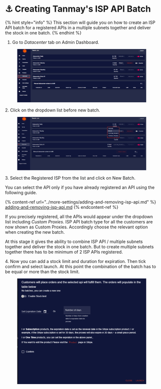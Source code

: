 # ⚓ Creating Tanmay's ISP API Batch

{% hint style="info" %}
This section will guide you on how to create an ISP API batch for a registered APIs in a multiple subnets together and deliver the stock in one batch.
{% endhint %}

1. Go to _Datacenter_ tab on Admin Dashboard.

<figure><img src="../.gitbook/assets/5 (6).png" alt=""><figcaption></figcaption></figure>

2\. Click on the dropdown list before new batch.

<figure><img src="../.gitbook/assets/x.png" alt=""><figcaption></figcaption></figure>

3\. Select the Registered ISP from the list and click on New Batch.&#x20;

You can select the API only if you have already registered an API using the following guide.&#x20;

{% content-ref url="../more-settings/adding-and-removing-isp-api.md" %}
[adding-and-removing-isp-api.md](../more-settings/adding-and-removing-isp-api.md)
{% endcontent-ref %}

If you precisely registered, all the APIs would appear under the dropdown list including _Custom Proxies_. ISP API batch type for all the customers are now shown as Custom Proxies. Accordingly choose the relevant option when creating the new batch.

At this stage it gives the ability to combine ISP API / multiple subnets together and deliver the stock in one batch. But to create multiple subnets together there has to be minimum of 2 ISP APIs registered.

4\. Now you can add a stock limit and duration for expiration. Then tick confirm and select launch. At this point the combination of the batch has to be equal or more than the stock limit.

<figure><img src="../.gitbook/assets/z.png" alt=""><figcaption></figcaption></figure>
